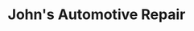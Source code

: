 ---
title: "John's Automotive Repair"
url: /corvallis/johns-automotive-repair/
shop: Autowerkstatt
---